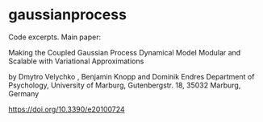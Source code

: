 # gaussianprocess

Code excerpts. 
Main paper:

Making the Coupled Gaussian Process Dynamical Model Modular and Scalable with Variational Approximations

by Dmytro Velychko , Benjamin Knopp and Dominik Endres
Department of Psychology, University of Marburg, Gutenbergstr. 18, 35032 Marburg, Germany

https://doi.org/10.3390/e20100724

